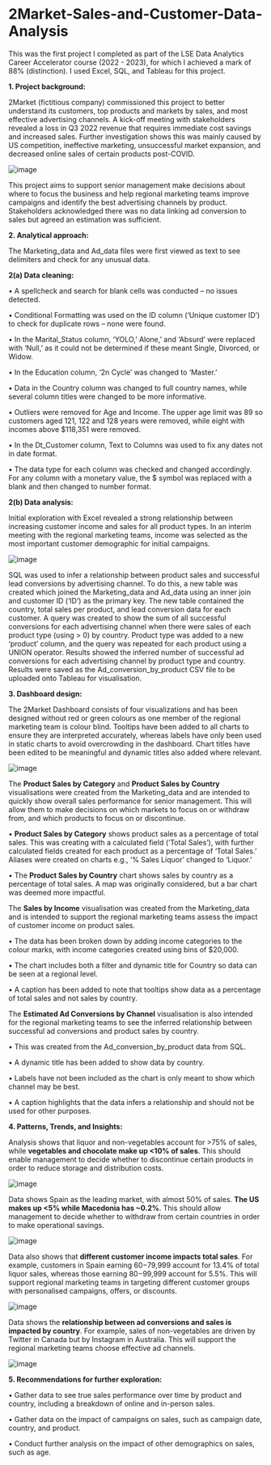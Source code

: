 # 2Market-Sales-and-Customer-Data-Analysis

This was the first project I completed as part of the LSE Data Analytics Career Accelerator course (2022 - 2023), for which I achieved a mark of 88% (distinction). I used Excel, SQL, and Tableau for this project. 

**1. Project background:** 

2Market (fictitious company) commissioned this project to better understand its customers, top products and markets by sales, and most effective advertising channels. A kick-off meeting with stakeholders revealed a loss in Q3 2022 revenue that requires immediate cost savings and increased sales. Further investigation shows this was mainly caused by US competition, ineffective marketing, unsuccessful market expansion, and decreased online sales of certain products post-COVID. 

![image](https://github.com/kittyg80/2Market-Sales-and-Customer-Data-Analysis/assets/116217853/60612936-2221-4da3-b764-d01cb1d24c91)

This project aims to support senior management make decisions about where to focus the business and help regional marketing teams improve campaigns and identify the best advertising channels by product. Stakeholders acknowledged there was no data linking ad conversion to sales but agreed an estimation was sufficient.

**2. Analytical approach:**  

The Marketing_data and Ad_data files were first viewed as text to see delimiters and check for any unusual data.
 
**2(a) Data cleaning:**

•	A spellcheck and search for blank cells was conducted – no issues detected. 

•	Conditional Formatting was used on the ID column (‘Unique customer ID’) to check for duplicate rows – none were found. 

•	In the Marital_Status column, ‘YOLO,’ Alone,’ and ‘Absurd’ were replaced with ‘Null,’ as it could not be determined if these meant Single, Divorced, or Widow. 

•	In the Education column, ‘2n Cycle’ was changed to ‘Master.’

•	Data in the Country column was changed to full country names, while several column titles were changed to be more informative. 

•	Outliers were removed for Age and Income. The upper age limit was 89 so customers aged 121, 122 and 128 years were removed, while eight with incomes above $118,351 were removed. 

•	In the Dt_Customer column, Text to Columns was used to fix any dates not in date format.

•	The data type for each column was checked and changed accordingly. For any column with a monetary value, the $ symbol was replaced with a blank and then changed to number format.

**2(b) Data analysis:**

Initial exploration with Excel revealed a strong relationship between increasing customer income and sales for all product types. In an interim meeting with the regional marketing teams, income was selected as the most important customer demographic for initial campaigns.

![image](https://github.com/kittyg80/2Market-Sales-and-Customer-Data-Analysis/assets/116217853/03b83527-9599-4cb2-859b-f687e7e0efe9)

SQL was used to infer a relationship between product sales and successful lead conversions by advertising channel. To do this, a new table was created which joined the Marketing_data and Ad_data using an inner join and customer ID (‘ID’) as the primary key. The new table contained the country, total sales per product, and lead conversion data for each customer. A query was created to show the sum of all successful conversions for each advertising channel  when there were sales of each product type (using > 0) by country. Product type was added to a new ‘product’ column, and the query was repeated for each product using a UNION operator. Results showed the inferred number of successful ad conversions for each advertising channel by product type and country. Results were saved as the Ad_conversion_by_product CSV file to be uploaded onto Tableau for visualisation.


**3. Dashboard design:** 

The 2Market Dashboard consists of four visualizations and has been designed without red or green colours as one member of the regional marketing team is colour blind. Tooltips have been added to all charts to ensure they are interpreted accurately, whereas labels have only been used in static charts to avoid overcrowding in the dashboard. Chart titles have been edited to be meaningful and dynamic titles also added where relevant.

![image](https://github.com/kittyg80/2Market-Sales-and-Customer-Data-Analysis/assets/116217853/27abf655-757b-44ca-9878-6336f0b54987)

The **Product Sales by Category** and **Product Sales by Country** visualisations were created from the Marketing_data and are intended to quickly show overall sales performance for senior management. This will allow them to make decisions on which markets to focus on or withdraw from, and which products to focus on or discontinue. 

   •	**Product Sales by Category** shows product sales as a percentage of total sales. This was creating with a calculated field (‘Total Sales’), with further calculated fields created for each product as a percentage of ‘Total Sales.’ Aliases were created on charts e.g., ‘% Sales Liquor’ changed to ‘Liquor.’ 

   •	The **Product Sales by Country** chart shows sales by country as a percentage of total sales. A map was originally considered, but a bar chart was deemed more impactful.

The **Sales by Income** visualisation was created from the Marketing_data and is intended to support the regional marketing teams assess the impact of customer income on product sales.

   •	The data has been broken down by adding income categories to the colour marks, with income categories created using bins of $20,000. 

   •	The chart includes both a filter and dynamic title for Country so data can be seen at a regional level. 

   •	A caption has been added to note that tooltips show data as a percentage of total sales and not sales by country.

The **Estimated Ad Conversions by Channel** visualisation is also intended for the regional marketing teams to see the inferred relationship between successful ad conversions and product sales by country. 

   •	This was created from the Ad_conversion_by_product data from SQL. 

   •	A dynamic title has been added to show data by country.

   •	Labels have not been included as the chart is only meant to show which channel may be best. 

   •	A caption highlights that the data infers a relationship and should not be used for other purposes.


**4. Patterns, Trends, and Insights:** 

Analysis shows that liquor and non-vegetables account for >75% of sales, while **vegetables and chocolate make up <10% of sales**. This should enable management to decide whether to discontinue certain products in order to reduce storage and distribution costs.

![image](https://github.com/kittyg80/2Market-Sales-and-Customer-Data-Analysis/assets/116217853/513a9f3e-4031-4415-9346-8b88913d16b1)

Data shows Spain as the leading market, with almost 50% of sales. **The US makes up <5% while Macedonia has ~0.2%**. This should allow management to decide whether to withdraw from certain countries in order to make operational savings.

![image](https://github.com/kittyg80/2Market-Sales-and-Customer-Data-Analysis/assets/116217853/06c95f98-f70c-4fb5-aecd-affba508ae68)

Data also shows that **different customer income impacts total sales**. For example, customers in Spain earning $60-$79,999 account for 13.4% of total liquor sales, whereas those earning $80-$99,999 account for 5.5%. This will support regional marketing teams in targeting different customer groups with personalised campaigns, offers, or discounts. 

![image](https://github.com/kittyg80/2Market-Sales-and-Customer-Data-Analysis/assets/116217853/d8a18163-bbd3-465f-9ce7-71940ccf38f4)

Data shows the **relationship between ad conversions and sales is impacted by country**. For example, sales of non-vegetables are driven by Twitter in Canada but by Instagram in Australia. This will support the regional marketing teams choose effective ad channels.

![image](https://github.com/kittyg80/2Market-Sales-and-Customer-Data-Analysis/assets/116217853/7cfde542-99c3-4aea-bc1b-da186b436c00)


**5. Recommendations for further exploration:** 

•	Gather data to see true sales performance over time by product and country, including a breakdown of online and in-person sales. 

•	Gather data on the impact of campaigns on sales, such as campaign date, country, and product. 

•	Conduct further analysis on the impact of other demographics on sales, such as age. 

